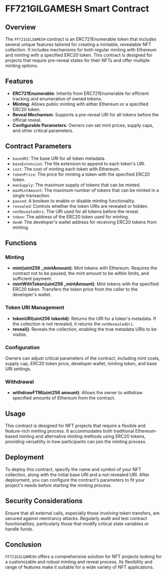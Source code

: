 # FF721GILGAMESH Smart Contract

## Overview

The `FF721GILGAMESH` contract is an ERC721Enumerable token that includes several unique features tailored for creating a mintable, revealable NFT collection. It includes mechanisms for both regular minting with Ethereum and minting with a specified ERC20 token. This contract is designed for projects that require pre-reveal states for their NFTs and offer multiple minting options.

## Features

- **ERC721Enumerable**: Inherits from ERC721Enumerable for efficient tracking and enumeration of owned tokens.
- **Minting**: Allows public minting with either Ethereum or a specified ERC20 token.
- **Reveal Mechanism**: Supports a pre-reveal URI for all tokens before the official reveal.
- **Configurable Parameters**: Owners can set mint prices, supply caps, and other critical parameters.

## Contract Parameters

- `baseURI`: The base URI for all token metadata.
- `baseExtension`: The file extension to append to each token's URI.
- `cost`: The cost of minting each token with Ethereum.
- `tokenPrice`: The price for minting a token with the specified ERC20 token.
- `maxSupply`: The maximum supply of tokens that can be minted.
- `maxMintAmount`: The maximum number of tokens that can be minted in a single transaction.
- `paused`: A boolean to enable or disable minting functionality.
- `revealed`: Controls whether the token URIs are revealed or hidden.
- `notRevealedUri`: The URI used for all tokens before the reveal.
- `token`: The address of the ERC20 token used for minting.
- `devW`: The developer's wallet address for receiving ERC20 tokens from minting.

## Functions

### Minting

- **mint(uint256 _mintAmount)**: Mint tokens with Ethereum. Requires the contract not to be paused, the mint amount to be within limits, and sufficient payment.
- **mintWithToken(uint256 _mintAmount)**: Mint tokens with the specified ERC20 token. Transfers the token price from the caller to the developer's wallet.

### Token URI Management

- **tokenURI(uint256 tokenId)**: Returns the URI for a token's metadata. If the collection is not revealed, it returns the `notRevealedUri`.
- **reveal()**: Reveals the collection, enabling the true metadata URIs to be visible.

### Configuration

Owners can adjust critical parameters of the contract, including mint costs, supply cap, ERC20 token price, developer wallet, minting token, and base URI settings.

### Withdrawal

- **withdrawFTM(uint256 amount)**: Allows the owner to withdraw specified amounts of Ethereum from the contract.

## Usage

This contract is designed for NFT projects that require a flexible and feature-rich minting process. It accommodates both traditional Ethereum-based minting and alternative minting methods using ERC20 tokens, providing versatility in how participants can join the minting process.

## Deployment

To deploy this contract, specify the name and symbol of your NFT collection, along with the initial base URI and a not-revealed URI. After deployment, you can configure the contract's parameters to fit your project's needs before starting the minting process.

## Security Considerations

Ensure that all external calls, especially those involving token transfers, are secured against reentrancy attacks. Regularly audit and test contract functionalities, particularly those that modify critical state variables or handle funds.

## Conclusion

`FF721GILGAMESH` offers a comprehensive solution for NFT projects looking for a customizable and robust minting and reveal process. Its flexibility and range of features make it suitable for a wide variety of NFT applications.
